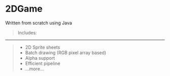 # 2DGame

Written from scratch using Java

> Includes:
--------
> - 2D Sprite sheets
> - Batch drawing (RGB pixel array based)
> - Alpha support
> - Efficient pipeline
> - ...more...
